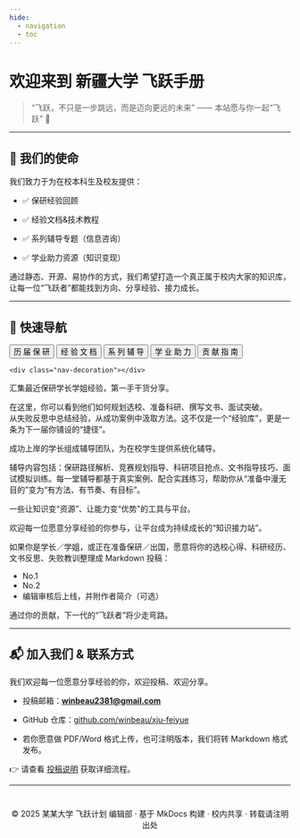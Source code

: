 ```yaml
---
hide:
  - navigation
  - toc
---
```



# 欢迎来到 **新疆大学 飞跃手册**

> “飞跃，不只是一步跳远，而是迈向更远的未来”
> —— 本站愿与你一起“飞跃” 🚀

---

## 🎯 我们的使命
我们致力于为在校本科生及校友提供：

- ✅ 保研经验回顾
 
- ✅ 经验文档&技术教程

- ✅ 系列辅导专题（信息咨询）

- ✅ 学业助力资源（知识变现）

通过静态、开源、易协作的方式，我们希望打造一个真正属于校内大家的知识库，让每一位“飞跃者”都能找到方向、分享经验、接力成长。

---

## 🧭 快速导航
<div class="nav-container" style="display: center;">
  <!-- 顶部导航栏 -->
  <div class="navbar" id="navbar">
    <button class="nav-item" data-tab="1exp">历 届 保 研</button>
    <button class="nav-item" data-tab="2txt">经 验 文 档</button>
    <button class="nav-item" data-tab="3ser">系 列 辅 导</button>
    <button class="nav-item" data-tab="4adv">学 业 助 力</button>
    <button class="nav-item" data-tab="5con">贡 献 指 南</button>

    <div class="nav-decoration"></div>
  </div>

  <!-- 内容显示区 -->
  <div class="content-wrapper">
    <section id="1exp" class="content-item">
      <p>汇集最近保研学长学姐经验，第一手干货分享。</p>
      <p>在这里，你可以看到他们如何规划选校、准备科研、撰写文书、面试突破。<br>从失败反思中总结经验，从成功案例中汲取方法。这不仅是一个“经验库”，更是一条为下一届你铺设的“捷径”。</p>
    </section>
    <section id="2txt" class="content-item">
    </section>
    <section id="3ser" class="content-item">
      <p>成功上岸的学长组成辅导团队，为在校学生提供系统化辅导。</p>
      <p>辅导内容包括：保研路径解析、竞赛规划指导、科研项目抢点、文书指导技巧、面试模拟训练。每一堂辅导都基于真实案例、配合实践练习，帮助你从“准备中漫无目的”变为“有方法、有节奏、有目标”。</p>
    </section>
    <section id="4adv" class="content-item">
      <p>一些让知识变“资源”、让能力变“优势”的工具与平台。</p>
      <p></p>
    </section>
    <section id="5con" class="content-item">
      <p>欢迎每一位愿意分享经验的你参与，让平台成为持续成长的“知识接力站”。</p>
      <p>如果你是学长／学姐，或正在准备保研／出国，愿意将你的选校心得、科研经历、文书反思、失败教训整理成 Markdown 投稿：</p>
      <ul>
        <li> No.1 </li>
        <li> No.2 </li>
        <li>编辑审核后上线，并附作者简介（可选）</li>
      </ul>
      <p>通过你的贡献，下一代的“飞跃者”将少走弯路。</p>
    </section>
  </div>
</div>

---


## 📬 加入我们 & 联系方式
我们欢迎每一位愿意分享经验的你，欢迎投稿、欢迎分享。

- 投稿邮箱：**winbeau2381@gmail.com**

- GitHub 仓库：[github.com/winbeau/xju-feiyue](https://github.com/windeau/xju-feiyue)

- 若你愿意做 PDF/Word 格式上传，也可注明版本，我们将转 Markdown 格式发布。

👉 请查看 [投稿说明](contribute/) 获取详细流程。

---

<div style="text-align:center; margin-top:40px;">
© 2025 某某大学 飞跃计划 编辑部 · 基于 MkDocs 构建 · 校内共享 · 转载请注明出处
</div>
